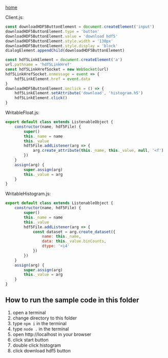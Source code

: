 [home](../README.md)

Client.js:
```js
const downloadHDF5ButtonElement = document.createElement('input')
downloadHDF5ButtonElement.type = 'button'
downloadHDF5ButtonElement.value = 'download hdf5'
downloadHDF5ButtonElement.style.width = '130px'
downloadHDF5ButtonElement.style.display = 'block'
dialogElement.appendChild(downloadHDF5ButtonElement)

const hdf5LinkElement = document.createElement('a')
url.pathname = 'hdf5LinkHref'
const hdf5LinkHrefSocket = new WebSocket(url)
hdf5LinkHrefSocket.onmessage = event => {
    hdf5LinkElement.href = event.data
}
downloadHDF5ButtonElement.onclick = () => {
    hdf5LinkElement.setAttribute('download', 'histogram.h5')
    hdf5LinkElement.click()
}
```

WritableFloat.js:
```js
export default class extends ListenableObject {
    constructor(name, hdf5File) {
        super()
        this._name = name
        this._value
        hdf5File.addListener(arg => {
            arg.create_attribute(this._name, this._value, null, '<f')
        })
    }
    assign(arg) {
        super.assign(arg)
        this._value = arg
    }
}
```

WritableHistogram.js:
```js
export default class extends ListenableObject {
    constructor(name, hdf5File) {
        super()
        this._name = name
        this._value
        hdf5File.addListener(arg => {
            const dataset = arg.create_dataset({
                name: this._name,
                data: this._value.binCounts,
                dtype: '<i4'
            })
        })
    }
    assign(arg) {
        super.assign(arg)
        this._value = arg
    }
}
```

## How to run the sample code in this folder
1. open a terminal
1. change directory to this folder
1. type `npm i` in the terminal
1. type `node .` in the terminal
1. open http://localhost in your browser
1. click start button
1. double click histogram
1. click download hdf5 button